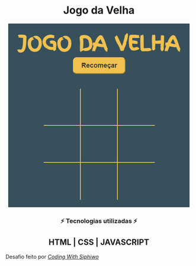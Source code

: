 <h1 align="center">Jogo da Velha</h1>
<div align="center">
<img src="src/jogodavelha.png"> <br>
<h3>⚡ Tecnologias utilizadas ⚡</h3>
<h2>HTML | CSS | JAVASCRIPT </h2>
</div>
Desafio feito por <a href="https://www.youtube.com/@siphiwocode"><em>Coding With Siphiwo</em></a>

